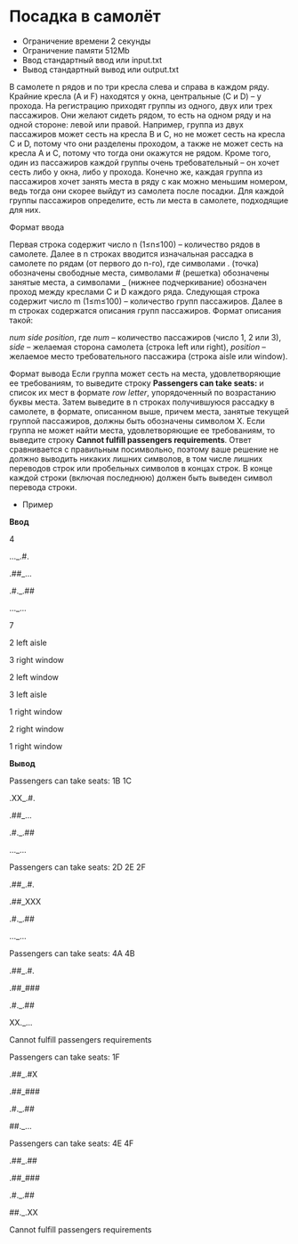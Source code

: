 # Посадка в самолёт


- Ограничение времени	2 секунды
- Ограничение памяти	512Mb
- Ввод	стандартный ввод или input.txt
- Вывод	стандартный вывод или output.txt


В самолете n рядов и по три кресла слева и справа в каждом ряду. Крайние кресла (A и F) находятся у окна, центральные (C и D) – у прохода. 
На регистрацию приходят группы из одного, двух или трех пассажиров. Они желают сидеть рядом, то есть на одном ряду и на одной стороне: левой или правой. 
Например, группа из двух пассажиров может сесть на кресла B и C, но не может сесть на кресла C и D, потому что они разделены проходом, 
а также не может сесть на кресла A и C, потому что тогда они окажутся не рядом. 
Кроме того, один из пассажиров каждой группы очень требовательный – он хочет сесть либо у окна, либо у прохода. 
Конечно же, каждая группа из пассажиров хочет занять места в ряду с как можно меньшим номером, ведь тогда они скорее выйдут из самолета после посадки. 
Для каждой группы пассажиров определите, есть ли места в самолете, подходящие для них.


Формат ввода


Первая строка содержит число n (1≤n≤100) – количество рядов в самолете. Далее в n строках вводится изначальная рассадка в самолете по рядам (от первого до 
n-го), где символами . (точка) обозначены свободные места, символами # (решетка) обозначены занятые места, а символами _ (нижнее подчеркивание) 
обозначен проход между креслами C и D каждого ряда.
Следующая строка содержит число m (1≤m≤100) – количество групп пассажиров. Далее в m строках содержатся описания групп пассажиров. Формат описания такой: 


*num side position*, где 
*num* – количество пассажиров (число 1, 2 или 3), 
*side* – желаемая сторона самолета (строка left или right), 
*position* – желаемое место требовательного пассажира (строка aisle или window).


Формат вывода
Если группа может сесть на места, удовлетворяющие ее требованиям, то выведите строку **Passengers can take seats:** и список их мест в формате 
*row letter*, упорядоченный по возрастанию буквы места. Затем выведите в 
n строках получившуюся рассадку в самолете, в формате, описанном выше, причем места, занятые текущей группой пассажиров, должны быть обозначены символом X.
Если группа не может найти места, удовлетворяющие ее требованиям, то выведите строку **Cannot fulfill passengers requirements**.
Ответ сравнивается с правильным посимвольно, поэтому ваше решение не должно выводить никаких лишних символов, 
в том числе лишних переводов строк или пробельных символов в концах строк. 
В конце каждой строки (включая последнюю) должен быть выведен символ перевода строки.


- Пример



**Ввод**	


4

..._.#.

.##_...

.#._.##

..._...

7

2 left aisle

3 right window

2 left window

3 left aisle

1 right window

2 right window

1 right window



**Вывод**


Passengers can take seats: 1B 1C

.XX_.#.

.##_...

.#._.##

..._...

Passengers can take seats: 2D 2E 2F

.##_.#.

.##_XXX

.#._.##

..._...

Passengers can take seats: 4A 4B

.##_.#.

.##_###

.#._.##

XX._...

Cannot fulfill passengers requirements

Passengers can take seats: 1F

.##_.#X

.##_###

.#._.##

##._...

Passengers can take seats: 4E 4F

.##_.##

.##_###

.#._.##

##._.XX

Cannot fulfill passengers requirements

